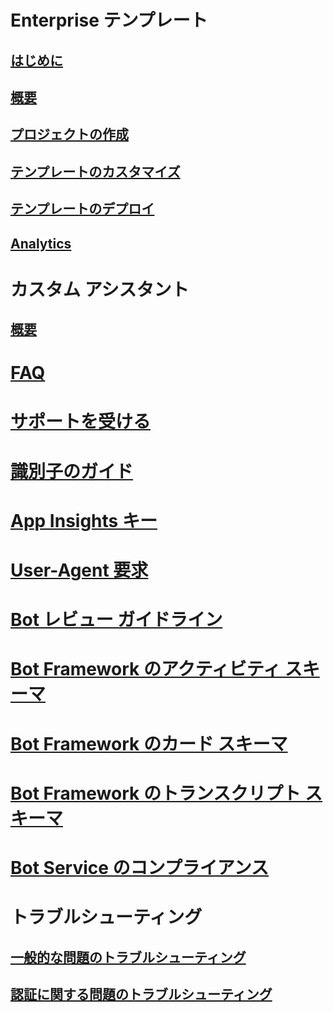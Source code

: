 # Enterprise テンプレート
## [はじめに](../v4sdk/bot-builder-enterprise-template-overview.md)
## [概要](../v4sdk/bot-builder-enterprise-template-overview-detail.md)
## [プロジェクトの作成](../v4sdk/bot-builder-enterprise-template-create-project.md)
## [テンプレートのカスタマイズ](../v4sdk/bot-builder-enterprise-template-customize.md)
## [テンプレートのデプロイ](../v4sdk/bot-builder-enterprise-template-deployment.md)
## [Analytics](../v4sdk/bot-builder-enterprise-template-powerbi.md)
# カスタム アシスタント
## [概要](../v4sdk/bot-builder-custom-assistant-introduction.md)
# [FAQ](../bot-service-resources-bot-framework-faq.md)
# [サポートを受ける](../bot-service-resources-links-help.md)
# [識別子のガイド](../bot-service-resources-identifiers-guide.md)
# [App Insights キー](../bot-service-resources-app-insights-keys.md)
# [User-Agent 要求](../bot-service-resources-user-agent.md)
# [Bot レビュー ガイドライン](../bot-service-review-guidelines.md)
# [Bot Framework のアクティビティ スキーマ](https://github.com/Microsoft/BotBuilder/blob/hub/specs/botframework-activity/botframework-activity.md)
# [Bot Framework のカード スキーマ](https://github.com/Microsoft/BotBuilder/blob/hub/specs/botframework-activity/botframework-cards.md)
# [Bot Framework のトランスクリプト スキーマ](https://github.com/Microsoft/BotBuilder/blob/hub/specs/transcript/transcript.md)
# [Bot Service のコンプライアンス](../v4sdk/bot-service-compliance.md)
# トラブルシューティング
## [一般的な問題のトラブルシューティング](../bot-service-troubleshoot-general-problems.md)
## [認証に関する問題のトラブルシューティング](../bot-service-troubleshoot-authentication-problems.md)
